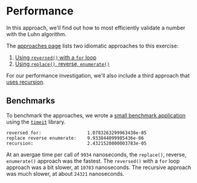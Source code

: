 # Performance

In this approach, we'll find out how to most efficiently validate a number with the Luhn algorithm.

The [approaches page][approaches] lists two idiomatic approaches to this exercise:

1. [Using `reversed()` with a `for` loop][approach-reversed-for]
2. [Using `replace()`, reverse, `enumerate()`][approach-replace-reverse-enumerate]

For our performance investigation, we'll also include a third approach that [uses recursion][approach-recursion].

## Benchmarks

To benchmark the approaches, we wrote a [small benchmark application][benchmark-application] using the [`timeit`][timeit] library.

```
reversed for:                 1.0783263299963438e-05
replace reverse enumerate:    9.933844099985436e-06
recursion:                    2.4321520800003783e-05
```

At an avergae time per call of `9934` nanoseconds, the `replace()`, reverse, `enumerate()` approach was the fastest.
The `reversed()` with a `for` loop approach was a bit slower, at `10783` nanoseconds.
The recursive approach was much slower, at about `24321` nanoseconds.

[approaches]: https://exercism.org/tracks/python/exercises/luhn/approaches
[approach-reversed-for]:  https://exercism.org/tracks/python/exercises/luhn/approaches/reversed-for
[approach-replace-reverse-enumerate]: https://exercism.org/tracks/python/exercises/luhn/approaches/replace-reverse-enumerate
[approach-recursion]: https://exercism.org/tracks/python/exercises/luhn/approaches/recursion
[benchmark-application]: https://github.com/exercism/python/blob/main/exercises/practice/luhn/.articles/performance/code/Benchmark.py
[timeit]: https://docs.python.org/3/library/timeit.html
